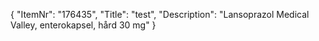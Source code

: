 {
  "ItemNr": "176435",
  "Title": "test",
  "Description": "Lansoprazol Medical Valley, enterokapsel, hård 30 mg"
}